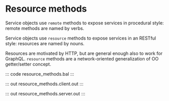 # Resource methods

Service objects use `remote` methods to expose services in procedural style: remote methods are named by verbs.

Service objects use `resource` methods to expose services in an RESTful style: resources are named by nouns. 

Resources are motivated by HTTP, but are general enough also to work for GraphQL. 
`resource` methods are a network-oriented generalization of OO getter/setter concept.

::: code resource_methods.bal :::

::: out resource_methods.client.out :::

::: out resource_methods.server.out :::